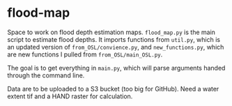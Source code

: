 # flood-map
Space to work on flood depth estimation maps. 
`flood_map.py` is the main script to estimate flood depths. It imports functions from `util.py`, which is an updated version of `from_OSL/convience.py`, and `new_functions.py`, which are new functions I pulled from `from_OSL/main_OSL.py`. 

The goal is to get everything in `main.py`, which will parse arguments handed through the command line. 

Data are to be uploaded to a S3 bucket (too big for GitHub). Need a water extent tif and a HAND raster for calculation. 
